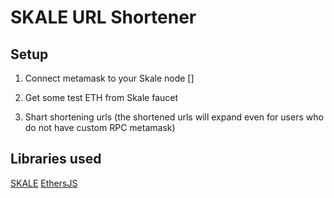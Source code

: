# SKALE URL Shortener

## Setup

1) Connect metamask to your Skale node
[]

2) Get some test ETH from Skale faucet

3) Shart shortening urls
(the shortened urls will expand even for users who do not have custom RPC metamask)

## Libraries used
[SKALE](https://skale.network)
[EthersJS](https://ethers.io)

